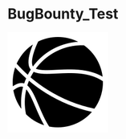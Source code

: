 # BugBounty_Test
<img src="https://raw.githubusercontent.com/0xM1gu3l/BugBounty_Test/2a3edb8db245979b0bd50c3ef76e3df1a5855700/download.svg?token=APGNQCLANNU74Y45XDPEM43D3UYLG" />
